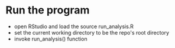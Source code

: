 # Run the program

* open RStudio and load the source run_analysis.R
* set the current working directory to be the repo's root directory
* invoke run_analysis() function
